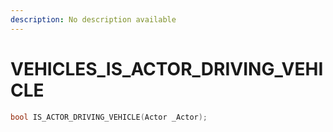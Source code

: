 ```yaml
---
description: No description available 
---
```


# VEHICLES\_IS_ACTOR_DRIVING_VEHICLE

```cpp
bool IS_ACTOR_DRIVING_VEHICLE(Actor _Actor);
```